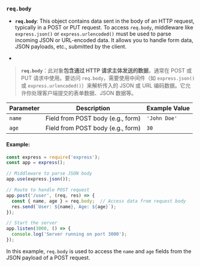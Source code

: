 ### `req.body`

- **`req.body`**: This object contains data sent in the body of an HTTP request, typically in a POST or PUT request. To access `req.body`, middleware like `express.json()` or `express.urlencoded()` must be used to parse incoming JSON or URL-encoded data. It allows you to handle form data, JSON payloads, etc., submitted by the client.

- <audio src="../../../../Downloads/`req.body`_ Thi.mp3"></audio>

> **`req.body`**：此对象**包含通过 HTTP 请求主体发送的数据**，通常在 POST 或 PUT 请求中使用。要访问 `req.body`，需要使用中间件（如 `express.json()` 或 `express.urlencoded()`）来解析传入的 JSON 或 URL 编码数据。它允许你处理客户端提交的表单数据、JSON 数据等。
>
> <audio src="../../../../Downloads/`req.body`：此对象包.mp3"></audio>

| Parameter | Description                       | Example Value |
| --------- | --------------------------------- | ------------- |
| `name`    | Field from POST body (e.g., form) | `'John Doe'`  |
| `age`     | Field from POST body (e.g., form) | `30`          |

#### Example:

<audio src="../../../../Downloads/在这段代码中，`req.bod.mp3"></audio>

```js
const express = require('express');
const app = express();

// Middleware to parse JSON body
app.use(express.json());

// Route to handle POST request
app.post('/user', (req, res) => {
  const { name, age } = req.body;  // Access data from request body
  res.send(`User: ${name}, Age: ${age}`);
});

// Start the server
app.listen(3000, () => {
  console.log('Server running on port 3000');
});
```

In this example, `req.body` is used to access the `name` and `age` fields from the JSON payload of a POST request.